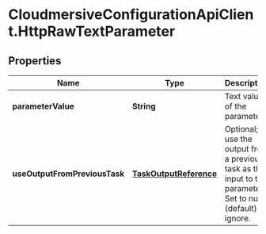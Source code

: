 # CloudmersiveConfigurationApiClient.HttpRawTextParameter

## Properties
Name | Type | Description | Notes
------------ | ------------- | ------------- | -------------
**parameterValue** | **String** | Text value of the parameter | [optional] 
**useOutputFromPreviousTask** | [**TaskOutputReference**](TaskOutputReference.md) | Optional; use the output from a previous task as the input to this parameter.  Set to null (default) to ignore. | [optional] 



